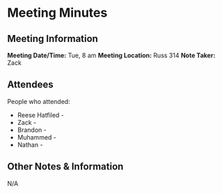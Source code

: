 # Meeting Minutes
## Meeting Information
**Meeting Date/Time:** Tue, 8 am
**Meeting Location:** Russ 314
**Note Taker:** Zack

## Attendees
People who attended:
- Reese Hatfiled - 
- Zack - 
- Brandon - 
- Muhammed -
- Nathan - 
## Other Notes & Information
N/A

